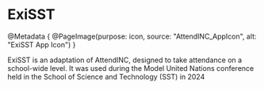 # ExiSST

@Metadata {
    @PageImage(purpose: icon, source: "AttendINC_AppIcon", alt: "ExiSST App Icon")
}

ExiSST is an adaptation of AttendINC, designed to take attendance on a school-wide level. It was used during the Model United Nations 
conference held in the School of Science and Technology (SST) in 2024